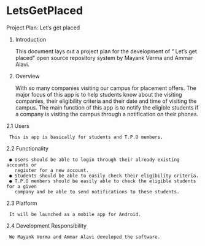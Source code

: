 # LetsGetPlaced
Project Plan: Let’s get placed

1. Introduction

     This document lays out a project plan for the development of “ Let’s get placed”
     open source repository system by Mayank Verma and Ammar Alavi.

2. Overview

     With so many companies visiting our campus for placement offers.
     The major focus of this app is to help students know about the visiting companies,
     their eligibility criteria and their date and time of visiting the campus. The main
     function of this app is to notify the eligible students if a company is visiting the
     campus through a notification on their phones.

2.1 Users

     This is app is basically for students and T.P.O members.

2.2 Functionality

     ● Users should be able to login through their already existing accounts or
       register for a new account.
     ● Students should be able to easily check their eligibility criteria.
     ● T.P.O members should be easily able to check the eligible students for a given
       company and be able to send notifications to these students.

2.3 Platform

     It will be launched as a mobile app for Android.

2.4 Development Responsibility

     We Mayank Verma and Ammar Alavi developed the software.
